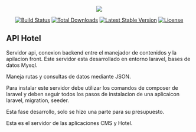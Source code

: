<p align="center"><img src="https://laravel.com/assets/img/components/logo-laravel.svg"></p>

<p align="center">
<a href="https://travis-ci.org/laravel/framework"><img src="https://travis-ci.org/laravel/framework.svg" alt="Build Status"></a>
<a href="https://packagist.org/packages/laravel/framework"><img src="https://poser.pugx.org/laravel/framework/d/total.svg" alt="Total Downloads"></a>
<a href="https://packagist.org/packages/laravel/framework"><img src="https://poser.pugx.org/laravel/framework/v/stable.svg" alt="Latest Stable Version"></a>
<a href="https://packagist.org/packages/laravel/framework"><img src="https://poser.pugx.org/laravel/framework/license.svg" alt="License"></a>
</p>

## API Hotel

Servidor api, conexion backend entre el manejador de contenidos y la apilacion front. Este servidor esta desarrollado en entorno laravel, bases de datos Mysql. 

Maneja rutas y consultas de datos mediante JSON. 

Para instalar este servidor debe utilizar los comandos de composer de laravel y deben seguir todos los pasos de instalacion de una aplicaicon laravel, migration, seeder. 


Esta fase desarrollo, solo se hizo una parte para su presupuesto. 

Esta es el servidor de las aplicaciones CMS y Hotel.

